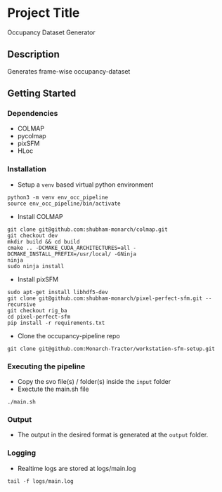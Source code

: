# Project Title

Occupancy Dataset Generator

## Description

Generates frame-wise occupancy-dataset   

## Getting Started

### Dependencies

* COLMAP 
* pycolmap 
* pixSFM
* HLoc


### Installation 

* Setup a `venv` based virtual python environment
```
python3 -m venv env_occ_pipeline
source env_occ_pipeline/bin/activate
```
* Install COLMAP 
```
git clone git@github.com:shubham-monarch/colmap.git
git checkout dev
mkdir build && cd build 
cmake .. -DCMAKE_CUDA_ARCHITECTURES=all -DCMAKE_INSTALL_PREFIX=/usr/local/ -GNinja  
ninja
sudo ninja install 
```
* Install pixSFM
```
sudo apt-get install libhdf5-dev
git clone git@github.com:shubham-monarch/pixel-perfect-sfm.git --recursive
git checkout rig_ba
cd pixel-perfect-sfm
pip install -r requirements.txt
```

* Clone the occupancy-pipeline repo
```
git clone git@github.com:Monarch-Tractor/workstation-sfm-setup.git
```


### Executing the pipeline

* Copy the svo file(s) / folder(s) inside the `input` folder
* Exectute the main.sh file

```
./main.sh
```
### Output
* The output in the desired format is generated at the `output` folder.

### Logging
* Realtime logs are stored at logs/main.log
```
tail -f logs/main.log
```


